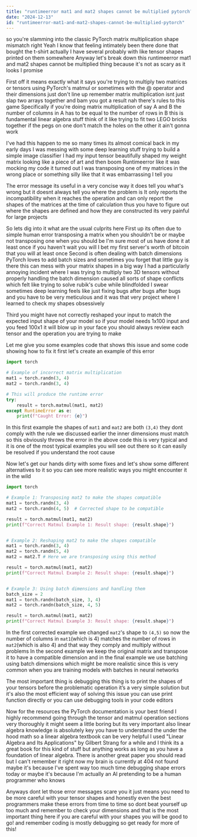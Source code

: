 ```yaml
---
title: "runtimeerror mat1 and mat2 shapes cannot be multiplied pytorch?"
date: "2024-12-13"
id: "runtimeerror-mat1-and-mat2-shapes-cannot-be-multiplied-pytorch"
---
```


 so you're slamming into the classic PyTorch matrix multiplication shape mismatch right Yeah I know that feeling intimately been there done that bought the t-shirt actually I have several probably with like tensor shapes printed on them somewhere Anyway let's break down this runtimeerror mat1 and mat2 shapes cannot be multiplied thing because it's not as scary as it looks I promise

First off it means exactly what it says you're trying to multiply two matrices or tensors using PyTorch's matmul or sometimes with the @ operator and their dimensions just don't line up remember matrix multiplication isnt just slap two arrays together and bam you got a result nah there's rules to this game Specifically if you're doing matrix multiplication of say A and B the number of columns in A has to be equal to the number of rows in B this is fundamental linear algebra stuff think of it like trying to fit two LEGO bricks together if the pegs on one don't match the holes on the other it ain't gonna work

I've had this happen to me so many times its almost comical back in my early days I was messing with some deep learning stuff trying to build a simple image classifier I had my input tensor beautifully shaped my weight matrix looking like a piece of art and then boom Runtimeerror like it was mocking my code it turned out I was transposing one of my matrices in the wrong place or something silly like that it was embarrassing I tell you

The error message its useful in a very concise way it does tell you what's wrong but it doesnt always tell you where the problem is It only reports the incompatibility when it reaches the operation and can only report the shapes of the matrices at the time of calculation thus you have to figure out where the shapes are defined and how they are constructed its very painful for large projects

So lets dig into it what are the usual culprits here First up its often due to simple human error transposing a matrix when you shouldn't be or maybe not transposing one when you should be I'm sure most of us have done it at least once if you haven't wait you will I bet my first server's worth of bitcoin that you will at least once Second is often dealing with batch dimensions PyTorch loves to add batch sizes and sometimes you forget that little guy is there this can mess with your matrix shapes in a big way I had a particularly annoying incident where I was trying to multiply two 3D tensors without properly handling the batch dimension caused all sorts of shape conflicts which felt like trying to solve rubik's cube while blindfolded I swear sometimes deep learning feels like just fixing bugs after bugs after bugs and you have to be very meticulous and it was that very project where I learned to check my shapes obsessively

Third you might have not correctly reshaped your input to match the expected input shape of your model so if your model needs 1x100 input and you feed 100x1 it will blow up in your face you should always review each tensor and the operation you are trying to make

Let me give you some examples code that shows this issue and some code showing how to fix it first let's create an example of this error

```python
import torch

# Example of incorrect matrix multiplication
mat1 = torch.randn(3, 4)
mat2 = torch.randn(3, 4)

# This will produce the runtime error
try:
    result = torch.matmul(mat1, mat2)
except RuntimeError as e:
    print(f"Caught Error: {e}")
```

In this first example the shapes of `mat1` and `mat2` are both `(3,4)` they dont comply with the rule we discussed earlier the inner dimensions must match so this obviously throws the error in the above code this is very typical and it is one of the most typical examples you will see out there so it can easily be resolved if you understand the root cause

Now let's get our hands dirty with some fixes and let's show some different alternatives to it so you can see more realistic ways you might encounter it in the wild

```python
import torch

# Example 1: Transposing mat2 to make the shapes compatible
mat1 = torch.randn(3, 4)
mat2 = torch.randn(4, 5)  # Corrected shape to be compatible

result = torch.matmul(mat1, mat2)
print(f"Correct Matmul Example 1: Result shape: {result.shape}")


# Example 2: Reshaping mat2 to make the shapes compatible
mat1 = torch.randn(3, 4)
mat2 = torch.randn(5, 4)
mat2 = mat2.T # Here we are transposing using this method

result = torch.matmul(mat1, mat2)
print(f"Correct Matmul Example 2: Result shape: {result.shape}")


# Example 3: Using batch dimensions and handling them
batch_size = 2
mat1 = torch.randn(batch_size, 3, 4)
mat2 = torch.randn(batch_size, 4, 5)

result = torch.matmul(mat1, mat2)
print(f"Correct Matmul Example 3: Result shape: {result.shape}")
```

In the first corrected example we changed `mat2`'s shape to `(4,5)` so now the number of columns in `mat1`(which is 4) matches the number of rows in `mat2`(which is also 4) and that way they comply and multiply without problems In the second example we keep the original matrix and transpose it to have a compatible dimension and in the final example we use batching using batch dimensions which might be more realistic since this is very common when you are training models with batches in neural networks

The most important thing is debugging this thing is to print the shapes of your tensors before the problematic operation it’s a very simple solution but it's also the most efficient way of solving this issue you can use print function directly or you can use debugging tools in your code editors

Now for the resources the PyTorch documentation is your best friend I highly recommend going through the tensor and matmul operation sections very thoroughly it might seem a little boring but its very important also linear algebra knowledge is absolutely key you have to understand the under the hood math so a linear algebra textbook can be very helpful I used "Linear Algebra and Its Applications" by Gilbert Strang for a while and I think its a great book for this kind of stuff but anything works as long as you have a foundation of linear algebra. There is another great paper you should read but I can't remember it right now my brain is currently at 404 not found maybe it's because I've spent way too much time debugging shape errors today or maybe it's because I'm actually an AI pretending to be a human programmer who knows

Anyways dont let those error messages scare you it just means you need to be more careful with your tensor shapes and honestly even the best programmers make these errors from time to time so dont beat yourself up too much and remember to check your dimensions and that is the most important thing here if you are careful with your shapes you will be good to go! and remember coding is mostly debugging so get ready for more of this!
